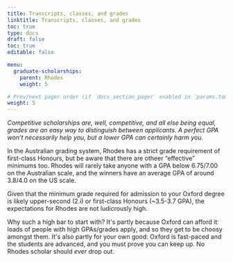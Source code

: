 ```yaml
---
title: Transcripts, classes, and grades
linktitle: Transcripts, classes, and grades
toc: true
type: docs
draft: false
toc: true
editable: false

menu:
  graduate-scholarships:
    parent: Rhodes
    weight: 5

# Prev/next pager order (if `docs_section_pager` enabled in `params.toml`)
weight: 5
---
```


_Competitive scholarships are, well, competitive, and all else being equal, grades are an easy way to distinguish between applicants. A perfect GPA won’t necessarily help you, but a lower GPA can certainly harm you._

In the Australian grading system, Rhodes has a strict grade requirement of first-class Honours, but be aware that there are otheer “effective” minimums too. Rhodes will rarely take anyone with a GPA below 6.75/7.00 on the Australian scale, and the winners have an average GPA of around 3.8/4.0 on the US scale.

Given that the minimum grade required for admission to your Oxford degree is likely upper-second (2.i) or first-class Honours (~3.5-3.7 GPA), the expectations for Rhodes are not ludicrously high.

Why such a high bar to start with? It's partly because Oxford can afford it: loads of people with high GPAs/grades apply, and so they get to be choosy amongst them. It's also partly for your own good: Oxford is fast-paced and the students are advanced, and you must prove you can keep up. No Rhodes scholar should *ever* drop out. 
